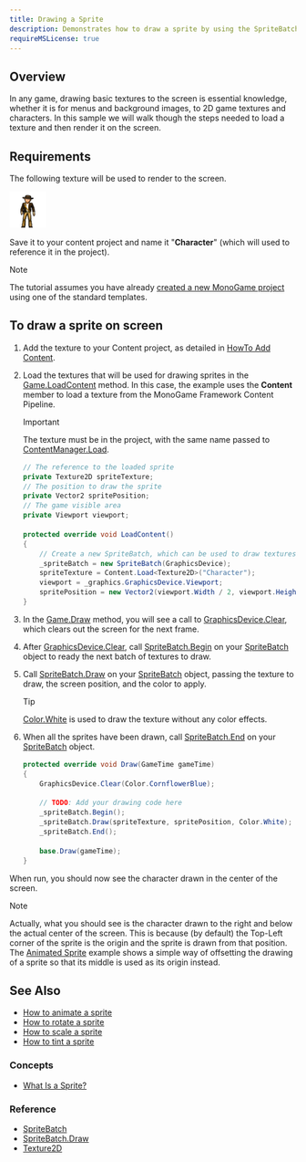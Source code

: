 ```yaml
---
title: Drawing a Sprite
description: Demonstrates how to draw a sprite by using the SpriteBatch class
requireMSLicense: true
---
```


## Overview

In any game, drawing basic textures to the screen is essential knowledge, whether it is for menus and background images, to 2D game textures and characters.  In this sample we will walk though the steps needed to load a texture and then render it on the screen.

## Requirements

The following texture will be used to render to the screen.

![Character Texture](../images/HowTo_DrawSprite_Character.png)

Save it to your content project and name it "**Character**" (which will used to reference it in the project).

> [!NOTE]
> The tutorial assumes you have already [created a new MonoGame project](https://docs.monogame.net/articles/getting_started/index.html#2-creating-a-new-project) using one of the standard templates.

## To draw a sprite on screen

1. Add the texture to your Content project, as detailed in [HowTo Add Content](../content_pipeline/HowTo_GameContent_Add.md).
2. Load the textures that will be used for drawing sprites in the [Game.LoadContent](xref:Microsoft.Xna.Framework.Game#Microsoft_Xna_Framework_Game_LoadContent) method.
    In this case, the example uses the **Content** member to load a texture from the MonoGame Framework Content Pipeline.

    > [!IMPORTANT]
    > The texture must be in the project, with the same name passed to [ContentManager.Load](xref:Microsoft.Xna.Framework.Content.ContentManager#Microsoft_Xna_Framework_Content_ContentManager_Load__1_System_String_).

    ```csharp
    // The reference to the loaded sprite
    private Texture2D spriteTexture;
    // The position to draw the sprite
    private Vector2 spritePosition;
    // The game visible area
    private Viewport viewport;

    protected override void LoadContent()
    {
        // Create a new SpriteBatch, which can be used to draw textures.
        _spriteBatch = new SpriteBatch(GraphicsDevice);
        spriteTexture = Content.Load<Texture2D>("Character");
        viewport = _graphics.GraphicsDevice.Viewport;
        spritePosition = new Vector2(viewport.Width / 2, viewport.Height / 2);
    }
    ```

3. In the [Game.Draw](xref:Microsoft.Xna.Framework.Game#Microsoft_Xna_Framework_Game_Draw_Microsoft_Xna_Framework_GameTime_) method, you will see a call to [GraphicsDevice.Clear](xref:Microsoft.Xna.Framework.Graphics.GraphicsDevice#Microsoft_Xna_Framework_Graphics_GraphicsDevice_Clear_Microsoft_Xna_Framework_Color_), which clears out the screen for the next frame.

4. After [GraphicsDevice.Clear](xref:Microsoft.Xna.Framework.Graphics.GraphicsDevice#Microsoft_Xna_Framework_Graphics_GraphicsDevice_Clear_Microsoft_Xna_Framework_Color_), call [SpriteBatch.Begin](xref:Microsoft.Xna.Framework.Graphics.SpriteBatch#Microsoft_Xna_Framework_Graphics_SpriteBatch_Begin_Microsoft_Xna_Framework_Graphics_SpriteSortMode_Microsoft_Xna_Framework_Graphics_BlendState_Microsoft_Xna_Framework_Graphics_SamplerState_Microsoft_Xna_Framework_Graphics_DepthStencilState_Microsoft_Xna_Framework_Graphics_RasterizerState_Microsoft_Xna_Framework_Graphics_Effect_System_Nullable_Microsoft_Xna_Framework_Matrix__) on your [SpriteBatch](xref:Microsoft.Xna.Framework.Graphics.SpriteBatch) object to ready the next batch of textures to draw.

5. Call [SpriteBatch.Draw](xref:Microsoft.Xna.Framework.Graphics.SpriteBatch#Microsoft_Xna_Framework_Graphics_SpriteBatch_Draw_Microsoft_Xna_Framework_Graphics_Texture2D_Microsoft_Xna_Framework_Vector2_Microsoft_Xna_Framework_Color_) on your [SpriteBatch](xref:Microsoft.Xna.Framework.Graphics.SpriteBatch) object, passing the texture to draw, the screen position, and the color to apply.

    > [!TIP]
    > [Color.White](xref:Microsoft.Xna.Framework.Color) is used to draw the texture without any color effects.

6. When all the sprites have been drawn, call [SpriteBatch.End](xref:Microsoft.Xna.Framework.Graphics.SpriteBatch#Microsoft_Xna_Framework_Graphics_SpriteBatch_End) on your [SpriteBatch](xref:Microsoft.Xna.Framework.Graphics.SpriteBatch) object.

    ```csharp
    protected override void Draw(GameTime gameTime)
    {
        GraphicsDevice.Clear(Color.CornflowerBlue);

        // TODO: Add your drawing code here
        _spriteBatch.Begin();
        _spriteBatch.Draw(spriteTexture, spritePosition, Color.White);
        _spriteBatch.End();

        base.Draw(gameTime);
    }
    ```

When run, you should now see the character drawn in the center of the screen.

> [!NOTE]
> Actually, what you should see is the character drawn to the right and below the actual center of the screen.  This is because (by default) the Top-Left corner of the sprite is the origin and the sprite is drawn from that position.  The [Animated Sprite](HowTo_Animate_Sprite.md) example shows a simple way of offsetting the drawing of a sprite so that its middle is used as its origin instead.

## See Also

- [How to animate a sprite](HowTo_Animate_Sprite.md)
- [How to rotate a sprite](HowTo_Rotate_Sprite.md)
- [How to scale a sprite](HowTo_Scale_Sprite.md)
- [How to tint a sprite](HowTo_Tint_Sprite.md)

### Concepts

- [What Is a Sprite?](../../whatis/graphics/WhatIs_Sprite.md)

### Reference

- [SpriteBatch](xref:Microsoft.Xna.Framework.Graphics.SpriteBatch)
- [SpriteBatch.Draw](xref:Microsoft.Xna.Framework.Graphics.SpriteBatch#Microsoft_Xna_Framework_Graphics_SpriteBatch_Draw_Microsoft_Xna_Framework_Graphics_Texture2D_Microsoft_Xna_Framework_Vector2_Microsoft_Xna_Framework_Color_)
- [Texture2D](xref:Microsoft.Xna.Framework.Graphics.Texture2D)
